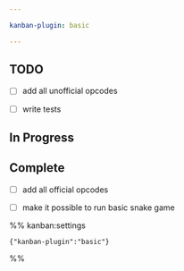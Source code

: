 ```yaml
---

kanban-plugin: basic

---
```


## TODO

- [ ] add all unofficial opcodes
- [ ] write tests


## In Progress



## Complete

- [ ] add all official opcodes
- [ ] make it possible to run basic snake game




%% kanban:settings
```
{"kanban-plugin":"basic"}
```
%%